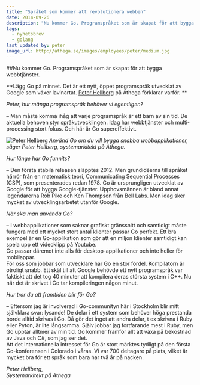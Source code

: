 ```yaml
---
title: "Språket som kommer att revolutionera webben"
date: 2014-09-26
description: "Nu kommer Go. Programspråket som är skapat för att bygga webbtjänster."
tags:
  - nyhetsbrev
  - golang
last_updated_by: peter
image_url: http://athega.se/images/employees/peter/medium.jpg
---
```

##Nu kommer Go. Programspråket som är skapat för att bygga webbtjänster.

**Lägg Go på minnet. Det är ett nytt, öppet programspråk utvecklat av Google som växer lavinartat. [Peter Hellberg](/peter) på Athega förklarar varför. **

_Peter, hur många programspråk behöver vi egentligen?_

– Man måste komma ihåg att varje programspråk är ett barn av sin tid. De aktuella behoven styr språkutvecklingen. Idag har webbtjänster och multi-processing stort fokus. Och här är Go supereffektivt. 

![Peter Hellberg](http://athega.se/images/employees/peter/wide.jpg)
_Använd Go om du vill bygga snabba webbapplikationer, säger Peter Hellberg, systemarkitekt på Athega._

_Hur länge har Go funnits?_

– Den första stabila releasen släpptes 2012. Men grundidéerna till språket härrör från en matematisk teori, Communicating Sequential Processes (CSP), som presenterades redan 1978.
Go är ursprungligen utvecklat av Google för att bygga Google-tjänster. Upphovsmännen är bland annat legendarerna Rob Pike och Ken Thompson från Bell Labs. Men idag sker mycket av utvecklingsarbetet utanför Google.

_När ska man använda Go?_

– I webbapplikationer som saknar grafiskt gränssnitt och samtidigt måste fungera med ett mycket stort antal klienter passar Go perfekt. Ett bra exempel är en Go-applikation som gör att en miljon klienter samtidigt kan spela upp ett videoklipp på Youtube.</br>
Go passar däremot inte alls för desktop-applikationer och inte heller för mobilappar.</br>
För oss som jobbar som utvecklare har Go en stor fördel. Kompilatorn är otroligt snabb. Ett skäl till att Google behövde ett nytt programspråk var faktiskt att det tog 40 minuter att kompilera deras största system i C++. Nu när det är skrivet i Go tar kompileringen någon minut. 

_Hur tror du att framtiden blir för Go?_

– Eftersom jag är involverad i Go-communityn här i Stockholm blir mitt självklara svar: lysande! De delar i ett system som behöver höga prestanda borde alltid skrivas i Go. Då gör det inget att andra delar, t ex skrivna i Ruby eller Pyton, är lite långsamma. Själv jobbar jag fortfarande mest i Ruby, men Go upptar alltmer av min tid. Go kommer framför allt att växa på bekostnad av Java och C#, som jag ser det.</br>
    Att det internationella intresset för Go är stort märktes tydligt på den första Go-konferensen i Colorado i våras. Vi var 700 deltagare på plats, vilket är mycket bra för ett språk som bara har två år på nacken. 

_Peter Hellberg,<br>
Systemarkitekt på Athega_
